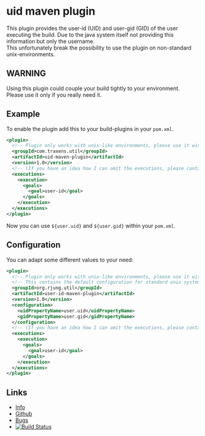 uid maven plugin
====================

This  plugin provides the user-id (UID) and user-gid (GID) of the user executing the build.
Due  to  the java system itself not providing this information but  only
the  username.  
This  unfortunately  break  the possibility  to  use  the
plugin on non-standard unix-environments.

WARNING
-------

Using  this plugin could couple your build tightly to your  environment.  
Please use it only if you really need it.

Example
-------

To enable the plugin add this to your build-plugins in your `pom.xml`.

``` xml
<plugin>
  <!-- Plugin only works with unix-like environments, please use it wisely! -->
  <groupId>com.traxens.util</groupId>
  <artifactId>uid-maven-plugin</artifactId>
  <version>1.0</version>
  <!-- (If you have an idea how I can omit the executions, please contact the author of this plugin) -->
  <executions>
    <execution>
      <goals>
        <goal>user-id</goal>
      </goals>
    </execution>
  </executions>
</plugin>
```

Now you can use `${user.uid}` and `${user.gid}` within your `pom.xml`.  

Configuration
-------------

You can adapt some different values to your need:

``` xml
<plugin>
  <!-- Plugin only works with unix-like environments, please use it wisely! -->
  <!-- This contains the default configuration for standard unix systems. -->
  <groupId>org.rjung.util</groupId>
  <artifactId>user-id-maven-plugin</artifactId>
  <version>1.0</version>
  <configuration>
    <uidPropertyName>user.uid</uidPropertyName>
    <gidPropertyName>user.gid</gidPropertyName>
  </configuration>
  <!-- (If you have an idea how I can omit the executions, please contact the author of this plugin) -->
  <executions>
    <execution>
      <goals>
        <goal>user-id</goal>
      </goals>
    </execution>
  </executions>
</plugin>
```

Links
-----

 - [Info](https://github.com/jrichard8/uid-maven-plugin)
 - [Github](https://github.com/jrichard8/uid-maven-plugin)
 - [Bugs](https://github.com/jrichard8/uid-maven-plugin/issues)
 - [![Build Status](https://travis-ci.org/jrichard8/uid-maven-plugin.svg?branch=master)](https://travis-ci.org/jrichard8/uid-maven-plugin)
